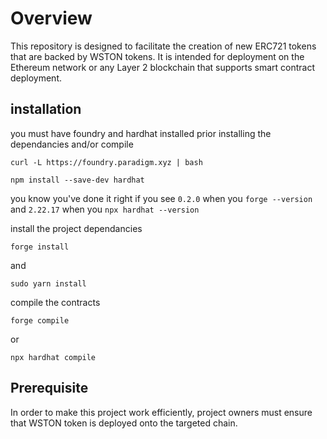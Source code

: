 # Overview

This repository is designed to facilitate the creation of new ERC721 tokens that are backed by WSTON tokens. It is intended for deployment on the Ethereum network or any Layer 2 blockchain that supports smart contract deployment.

## installation

you must have foundry and hardhat installed prior installing the dependancies and/or compile

```
curl -L https://foundry.paradigm.xyz | bash
```
```
npm install --save-dev hardhat
```

you know you've done it right if you see `0.2.0` when you `forge --version` and `2.22.17` when you `npx hardhat --version`

install the project dependancies 
```
forge install
```
and
```
sudo yarn install
``` 

compile the contracts
```
forge compile
```
or
```
npx hardhat compile
```


## Prerequisite

In order to make this project work efficiently, project owners must ensure that WSTON token is deployed onto the targeted chain. 
